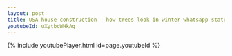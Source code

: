 ```yaml
---
layout: post
title: USA house construction - how trees look in winter whatsapp status
youtubeId: uXytbcWHkAg
---
```


{% include youtubePlayer.html id=page.youtubeId %}
